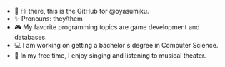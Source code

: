 - 👋 Hi there, this is the GitHub for @oyasumiku.
- ✨ Pronouns: they/them
- 🎮 My favorite programming topics are game development and databases.
- 💻 I am working on getting a bachelor's degree in Computer Science.
- 🎼 In my free time, I enjoy singing and listening to musical theater.
